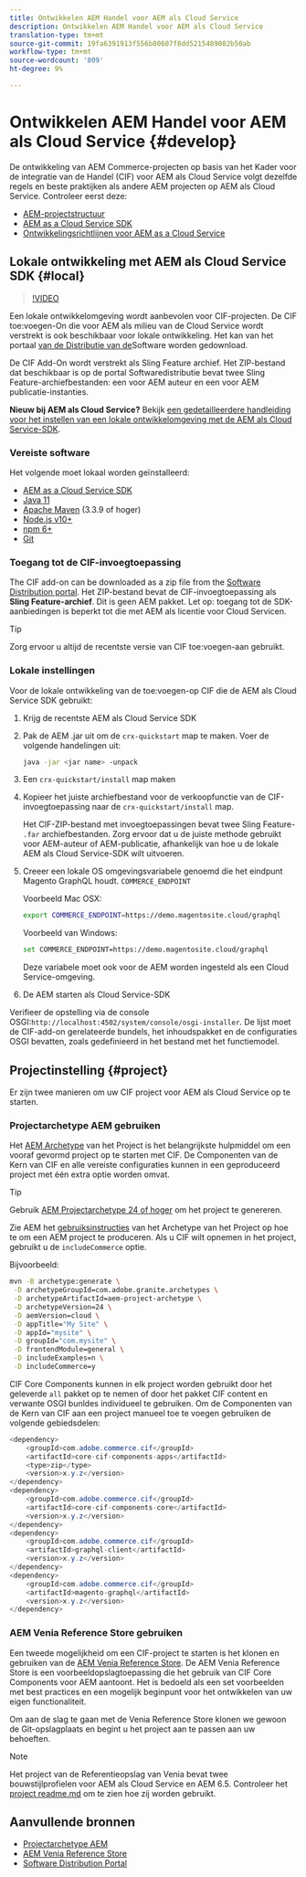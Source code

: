 ```yaml
---
title: Ontwikkelen AEM Handel voor AEM als Cloud Service
description: Ontwikkelen AEM Handel voor AEM als Cloud Service
translation-type: tm+mt
source-git-commit: 19fa6391913f556b80607f8dd5215489082b50ab
workflow-type: tm+mt
source-wordcount: '809'
ht-degree: 9%

---
```



# Ontwikkelen AEM Handel voor AEM als Cloud Service {#develop}

De ontwikkeling van AEM Commerce-projecten op basis van het Kader voor de integratie van de Handel (CIF) voor AEM als Cloud Service volgt dezelfde regels en beste praktijken als andere AEM projecten op AEM als Cloud Service. Controleer eerst deze:

- [AEM-projectstructuur](https://docs.adobe.com/content/help/en/experience-manager-cloud-service/implementing/developing/aem-project-content-package-structure.html)
- [AEM as a Cloud Service SDK](https://docs.adobe.com/content/help/en/experience-manager-cloud-service/implementing/developing/aem-as-a-cloud-service-sdk.html)
- [Ontwikkelingsrichtlijnen voor AEM as a Cloud Service](https://docs.adobe.com/content/help/en/experience-manager-cloud-service/implementing/developing/development-guidelines.html)

## Lokale ontwikkeling met AEM als Cloud Service SDK {#local}

>[!VIDEO](https://video.tv.adobe.com/v/39476/?quality=12&learn=on)

Een lokale ontwikkelomgeving wordt aanbevolen voor CIF-projecten. De CIF toe:voegen-On die voor AEM als milieu van de Cloud Service wordt verstrekt is ook beschikbaar voor lokale ontwikkeling. Het kan van het portaal [van de Distributie van de](https://experience.adobe.com/#/downloads/content/software-distribution/en/aemcloud.html)Software worden gedownload.

De CIF Add-On wordt verstrekt als Sling Feature archief. Het ZIP-bestand dat beschikbaar is op de portal Softwaredistributie bevat twee Sling Feature-archiefbestanden: een voor AEM auteur en een voor AEM publicatie-instanties.

**Nieuw bij AEM als Cloud Service?** Bekijk [een gedetailleerdere handleiding voor het instellen van een lokale ontwikkelomgeving met de AEM als Cloud Service-SDK](https://docs.adobe.com/content/help/en/experience-manager-learn/cloud-service/local-development-environment-set-up/overview.html).

### Vereiste software

Het volgende moet lokaal worden geïnstalleerd:

- [AEM as a Cloud Service SDK](https://docs.adobe.com/content/help/en/*experience-manager-learn/cloud-service/local-development-environment-set-up/aem-runtime.html#download-the-aem-as-a-cloud-service-sdk)
- [Java 11](https://downloads.experiencecloud.adobe.com/content/software-distribution/en/general.html)
- [Apache Maven](https://maven.apache.org/) (3.3.9 of hoger)
- [Node.js v10+](https://nodejs.org/en/)
- [npm 6+](https://www.npmjs.com/)
- [Git](https://git-scm.com/)

### Toegang tot de CIF-invoegtoepassing

The CIF add-on can be downloaded as a zip file from the [Software Distribution portal](https://experience.adobe.com/#/downloads/content/software-distribution/en/aemcloud.html). Het ZIP-bestand bevat de CIF-invoegtoepassing als **Sling Feature-archief**. Dit is geen AEM pakket. Let op: toegang tot de SDK-aanbiedingen is beperkt tot die met AEM als licentie voor Cloud Servicen.

>[!TIP]
>
>Zorg ervoor u altijd de recentste versie van CIF toe:voegen-aan gebruikt.

### Lokale instellingen

Voor de lokale ontwikkeling van de toe:voegen-op CIF die de AEM als Cloud Service SDK gebruikt:

1. Krijg de recentste AEM als Cloud Service SDK
2. Pak de AEM .jar uit om de `crx-quickstart` map te maken. Voer de volgende handelingen uit:

   ```bash
   java -jar <jar name> -unpack
   ```

3. Een `crx-quickstart/install` map maken
4. Kopieer het juiste archiefbestand voor de verkoopfunctie van de CIF-invoegtoepassing naar de `crx-quickstart/install` map.

   Het CIF-ZIP-bestand met invoegtoepassingen bevat twee Sling Feature- `.far` archiefbestanden. Zorg ervoor dat u de juiste methode gebruikt voor AEM-auteur of AEM-publicatie, afhankelijk van hoe u de lokale AEM als Cloud Service-SDK wilt uitvoeren.

5. Creeer een lokale OS omgevingsvariabele genoemd die het eindpunt Magento GraphQL houdt. `COMMERCE_ENDPOINT`

   Voorbeeld Mac OSX:

   ```bash
   export COMMERCE_ENDPOINT=https://demo.magentosite.cloud/graphql
   ```

   Voorbeeld van Windows:

   ```bash
   set COMMERCE_ENDPOINT=https://demo.magentosite.cloud/graphql
   ```

   Deze variabele moet ook voor de AEM worden ingesteld als een Cloud Service-omgeving.

6. De AEM starten als Cloud Service-SDK

Verifieer de opstelling via de console OSGI:`http://localhost:4502/system/console/osgi-installer`. De lijst moet de CIF-add-on gerelateerde bundels, het inhoudspakket en de configuraties OSGI bevatten, zoals gedefinieerd in het bestand met het functiemodel.

## Projectinstelling {#project}

Er zijn twee manieren om uw CIF project voor AEM als Cloud Service op te starten.

### Projectarchetype AEM gebruiken

Het [AEM Archetype](https://github.com/adobe/aem-project-archetype) van het Project is het belangrijkste hulpmiddel om een vooraf gevormd project op te starten met CIF. De Componenten van de Kern van CIF en alle vereiste configuraties kunnen in een geproduceerd project met één extra optie worden omvat.

>[!TIP]
>
>Gebruik [AEM Projectarchetype 24 of hoger](https://github.com/adobe/aem-project-archetype/releases) om het project te genereren.

Zie AEM het [gebruiksinstructies](https://github.com/adobe/aem-project-archetype#usage) van het Archetype van het Project op hoe te om een AEM project te produceren. Als u CIF wilt opnemen in het project, gebruikt u de `includeCommerce` optie.

Bijvoorbeeld:

```bash
mvn -B archetype:generate \
 -D archetypeGroupId=com.adobe.granite.archetypes \
 -D archetypeArtifactId=aem-project-archetype \
 -D archetypeVersion=24 \
 -D aemVersion=cloud \
 -D appTitle="My Site" \
 -D appId="mysite" \
 -D groupId="com.mysite" \
 -D frontendModule=general \
 -D includeExamples=n \
 -D includeCommerce=y
```

CIF Core Components kunnen in elk project worden gebruikt door het geleverde `all` pakket op te nemen of door het pakket CIF content en verwante OSGI bunldes individueel te gebruiken. Om de Componenten van de Kern van CIF aan een project manueel toe te voegen gebruiken de volgende gebiedsdelen:

```java
<dependency>
    <groupId>com.adobe.commerce.cif</groupId>
    <artifactId>core-cif-components-apps</artifactId>
    <type>zip</type>
    <version>x.y.z</version>
</dependency>
<dependency>
    <groupId>com.adobe.commerce.cif</groupId>
    <artifactId>core-cif-components-core</artifactId>
    <version>x.y.z</version>
</dependency>
<dependency>
    <groupId>com.adobe.commerce.cif</groupId>
    <artifactId>graphql-client</artifactId>
    <version>x.y.z</version>
</dependency>
<dependency>
    <groupId>com.adobe.commerce.cif</groupId>
    <artifactId>magento-graphql</artifactId>
    <version>x.y.z</version>
</dependency>
```

### AEM Venia Reference Store gebruiken

Een tweede mogelijkheid om een CIF-project te starten is het klonen en gebruiken van de [AEM Venia Reference Store](https://github.com/adobe/aem-cif-guides-venia). De AEM Venia Reference Store is een voorbeeldopslagtoepassing die het gebruik van CIF Core Components voor AEM aantoont. Het is bedoeld als een set voorbeelden met best practices en een mogelijk beginpunt voor het ontwikkelen van uw eigen functionaliteit.

Om aan de slag te gaan met de Venia Reference Store klonen we gewoon de Git-opslagplaats en begint u het project aan te passen aan uw behoeften.

>[!NOTE]
>
>Het project van de Referentieopslag van Venia bevat twee bouwstijlprofielen voor AEM als Cloud Service en AEM 6.5. Controleer het [project readme.md](https://github.com/adobe/aem-cif-guides-venia/blob/main/README.md) om te zien hoe zij worden gebruikt.

## Aanvullende bronnen

- [Projectarchetype AEM](https://github.com/adobe/aem-project-archetype)
- [AEM Venia Reference Store](https://github.com/adobe/aem-cif-guides-venia)
- [Software Distribution Portal](https://experience.adobe.com/#/downloads/content/software-distribution/en/aemcloud.html)
